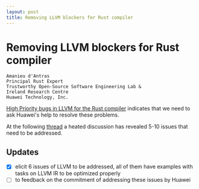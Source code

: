 ```yaml
---
layout: post
title: Removing LLVM blockers for Rust compiler
---
```


# Removing LLVM blockers for Rust compiler

```
Amanieu d'Antras
Principal Rust Expert
Trustworthy Open-Source Software Engineering Lab &
Ireland Research Centre
Huawei Technology, Inc.
```
[High Priority bugs in LLVM for the Rust compiler](https://github.com/rust-lang/rust/issues?q=is%3Aopen+label%3AA-LLVM+is%3Aissue+label%3AP-high) indicates that we need to ask Huawei's help to resolve these problems. 

At the following [thread](https://zulip-archive.rust-lang.org/stream/187780-t-compiler/wg-llvm/topic/Huawei's.20LLVM.20team.html) a heated discussion has revealed 5-10 issues that need to be addressed. 

## Updates

- [x] elicit 6 issues of LLVM to be addressed, all of them have examples with tasks on LLVM IR to be optimized properly
- [ ] to feedback on the commitment of addressing these issues by Huawei
